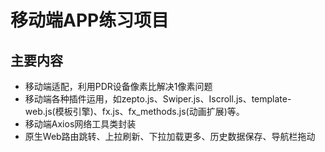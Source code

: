 # 移动端APP练习项目
## 主要内容
- 移动端适配，利用PDR设备像素比解决1像素问题
- 移动端各种插件运用，如zepto.js、Swiper.js、Iscroll.js、template-web.js(模板引擎)、fx.js、fx_methods.js(动画扩展)等。
- 移动端Axios网络工具类封装
- 原生Web路由跳转、上拉刷新、下拉加载更多、历史数据保存、导航栏拖动